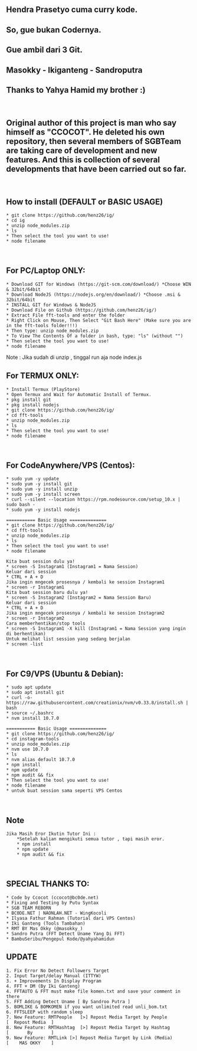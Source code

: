## Hendra Prasetyo cuma curry kode.
## So, gue bukan Codernya. 
## Gue ambil dari 3 Git.
## Masokky - Ikiganteng - Sandroputra
## Thanks to Yahya Hamid my brother :)
<br/>

## Original author of this project is man who say himself as "CCOCOT". He deleted his own repository, then several members of SGBTeam are taking care of development and new features. And this is collection of several developments that have been carried out so far.
<br/>


## How to install (DEFAULT or BASIC USAGE)
	* git clone https://github.com/henz26/ig/
	* cd ig
	* unzip node_modules.zip
	* ls
	* Then select the tool you want to use!
	* node filename
<br/>

## For PC/Laptop ONLY:
	* Download GIT for Windows (https://git-scm.com/download/) *Choose WIN & 32bit/64bit
	* Download NodeJS (https://nodejs.org/en/download/) *Choose .msi & 32bit/64bit
	* INSTALL GIT for Windows & NodeJS
	* Download File on Github (https://github.com/henz26/ig/)
	* Extract File fft-tools and enter the folder
	* Right Click on Mouse, Then Select "Git Bash Here" (Make sure you are in the fft-tools folder!!!)
	* Then type: unzip node_modules.zip
	* To View The Contents Of a folder in bash, type: "ls" (without "")
	* Then select the tool you want to use!
	* node filename
  
  Note : Jika sudah di unzip , tinggal run aja node index.js
<br/>

## For TERMUX ONLY:
	* Install Termux (PlayStore)
	* Open Termux and Wait for Automatic Install of Termux.
	* pkg install git
	* pkg install nodejs
	* git clone https://github.com/henz26/ig/
	* cd fft-tools
	* unzip node_modules.zip
	* ls
	* Then select the tool you want to use!
	* node filename
	
<br/>

## For CodeAnywhere/VPS (Centos):
	* sudo yum -y update
	* sudo yum -y install git
	* sudo yum -y install unzip
	* sudo yum -y install screen
	* curl --silent --location https://rpm.nodesource.com/setup_10.x | sudo bash -
	* sudo yum -y install nodejs

	=========== Basic Usage ==============
	* git clone https://github.com/henz26/ig/
	* cd fft-tools
	* unzip node_modules.zip
	* ls
	* Then select the tool you want to use!
	* node filename
	
	Kita buat session dulu ya!
	* screen -S Instagram1 (Instagram1 = Nama Session)
	Keluar dari session
	* CTRL + A + D
	Jika ingin mngecek prosesnya / kembali ke session Instagram1
	* screen -r Instagram1
	Kita buat session baru dulu ya!
	* screen -S Instagram2 (Instagram2 = Nama Session Baru)
	Keluar dari session
	* CTRL + A + D
	Jika ingin mngecek prosesnya / kembali ke session Instagram2
	* screen -r Instagram2
	Cara memberhentikan/stop tools
	* screen -S Instagram1 -X kill (Instagram1 = Nama Session yang ingin di berhentikan)
	Untuk melihat list session yang sedang berjalan
	* screen -list
<br/>

## For C9/VPS (Ubuntu & Debian):
	* sudo apt update
	* sudo apt install git
	* curl -o- https://raw.githubusercontent.com/creationix/nvm/v0.33.8/install.sh | bash
	* source ~/.bashrc
	* nvm install 10.7.0

	=========== Basic Usage ==============
	* git clone https://github.com/henz26/ig/
	* cd instagram-tools
	* unzip node_modules.zip
	* nvm use 10.7.0
	* ls
	* nvm alias default 10.7.0
	* npm install
	* npm update
	* npm audit && fix
	* Then select the tool you want to use!
	* node filename
	* untuk buat session sama seperti VPS Centos
<br/>

## Note
	Jika Masih Eror Ikutin Tutor Ini :
		*Setelah kalian mengikuti semua tutor , tapi masih eror.
		* npm install
		* npm update
		* npm audit && fix
<br/>

## SPECIAL THANKS TO:
	* Code by Ccocot (ccocot@bc0de.net)
	* Fixing and Testing by Putu Syntax
	* SGB TEAM REBORN
	* BC0DE.NET | NAONLAH.NET - WingKocoli
	* Ilyasa Fathur Rahman (Tutorial dari VPS Centos)
	* Iki Ganteng (Tools Tambahan)
	* RMT BY Mas Okky (@masokky_)
	* Sandro Putra (FFT Detect Uname Yang Di FFT)
	* BambuSeribu/Pengepul Kode/@yahyahamidun               

## UPDATE
    1. Fix Error No Detect Followers Target
    2. Input Target/delay Manual (ITTYW)
    3. + Improvements In Display Program
    4. FFT + DM (By Iki Ganteng)
    4. FFTAUTO & FFT must make file komen.txt and save your comment in there
    5. FFT Adding Detect Uname [ By Sandroo Putra ]
    5. BOMLIKE & BOMKOMEN if you want unlimited read unli_bom.txt
    6. FFTSLEEP with random sleep
    7. New Feature: RMTPeople	[>] Repost Media Target by People                [  Repost Media  ]
    8. New Feature: RMTHashtag	[>] Repost Media Target by Hashtag               [       By       ]
    9. New Feature: RMTLink	[>] Repost Media Target by Link (Media)          [    MAS OKKY    ]
<br/>

